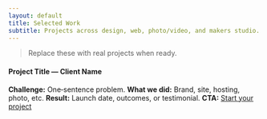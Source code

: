 ```yaml
--- 
layout: default
title: Selected Work
subtitle: Projects across design, web, photo/video, and makers studio.
---
```

> Replace these with real projects when ready.
>
#### Project Title — Client Name

**Challenge:** One‑sentence problem.
**What we did:** Brand, site, hosting, photo, etc.
**Result:** Launch date, outcomes, or testimonial.
**CTA:** [Start your project](/contact/)
